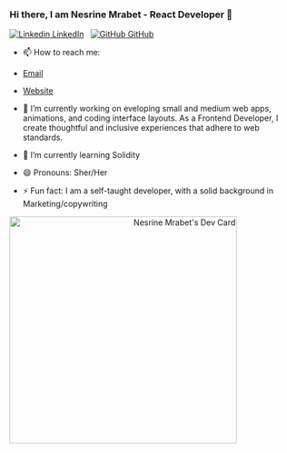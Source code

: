 ### Hi there, I am Nesrine Mrabet - React Developer 👋

[![Linkedin](https://i.stack.imgur.com/gVE0j.png) LinkedIn](https://www.linkedin.com/in/nmrabet)
&nbsp;
[![GitHub](https://i.stack.imgur.com/tskMh.png) GitHub](https://github.com/nmrabet)
&nbsp;


- 📫 How to reach me:
- [Email](mailto:nesrinemrabetnm@gmail.com?subject=Hi "Hi!")
- [Website](https://nmrabet.me "Welcome")

- 🔭 I’m currently working on eveloping small and medium web apps, animations, and coding interface layouts. 
As a Frontend Developer, I create thoughtful and inclusive experiences that adhere to web standards.
- 🌱 I’m currently learning Solidity
- 😄 Pronouns: Sher/Her
- ⚡ Fun fact: I am a self-taught developer, with a solid background in Marketing/copywriting 

<a align="right" href="https://app.daily.dev/Nanouss01"><img src="https://api.daily.dev/devcards/72b1bd2bae054ad39dae9dcdb4e85efe.png?r=i89" width="400" alt="Nesrine Mrabet's Dev Card"/></a>
